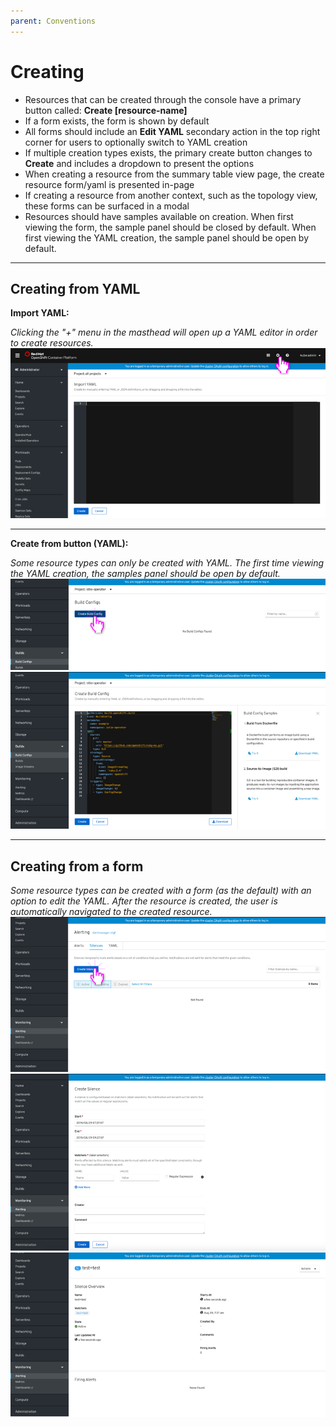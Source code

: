 ```yaml
---
parent: Conventions
---
```


# Creating


+ Resources that can be created through the console have a primary button called: **Create [resource-name]**
+ If a form exists, the form is shown by default
+ All forms should include an **Edit YAML** secondary action in the top right corner for users to optionally switch to YAML creation
+ If multiple creation types exists, the primary create button changes to **Create** and includes a dropdown to present the options
+ When creating a resource from the summary table view page, the create resource form/yaml is presented in-page
+ If creating a resource from another context, such as the topology view, these forms can be surfaced in a modal
+ Resources should have samples available on creation. When first viewing the form, the sample panel should be closed by default. When first viewing the YAML creation, the sample panel should be open by default.

---

## Creating from YAML

**Import YAML:**

*Clicking the "+" menu in the masthead will open up a YAML editor in order to create resources.*
![import YAML](../images/create-yaml-import.png)

---

**Create from button (YAML):**

*Some resource types can only be created with YAML. The first time viewing the YAML creation, the samples panel should be open by default.*
![import YAML](../images/create-yaml.png)
![import YAML](../images/create-yaml2.png)

---

## Creating from a form

*Some resource types can be created with a form (as the default) with an option to edit the YAML. After the resource is created, the user is automatically navigated to the created resource.*
![import YAML](../images/create-form1.png)
![import YAML](../images/create-form2.png)
![import YAML](../images/create-form3.png)
